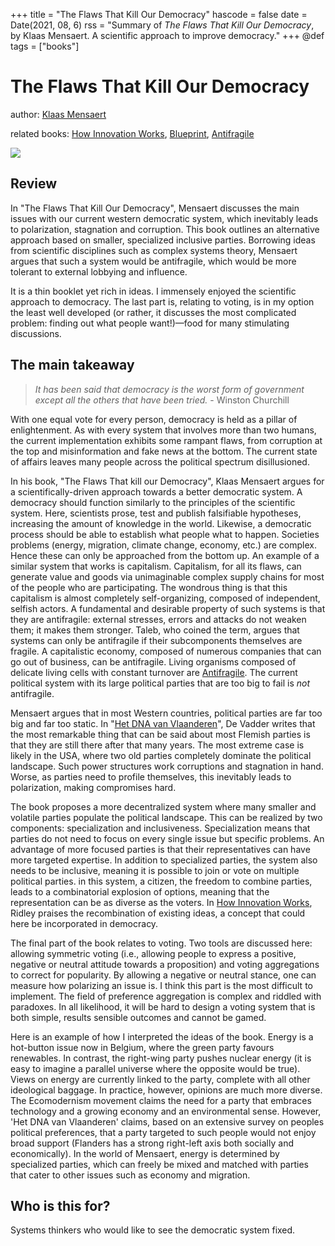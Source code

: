 +++
title = "The Flaws That Kill Our Democracy"
hascode = false
date = Date(2021, 08, 6)
rss = "Summary of *The Flaws That Kill Our Democracy*, by Klaas Mensaert. A scientific approach to improve democracy."
+++
@def tags = ["books"]

# The Flaws That Kill Our Democracy

author: [Klaas Mensaert](https://klaasmensaert.be/)

related books: [How Innovation Works](https://www.goodreads.com/book/show/52219273-how-innovation-works), [Blueprint](https://www.goodreads.com/book/show/40696923-blueprint), [Antifragile](https://www.goodreads.com/book/show/13530973-antifragile?ref=nav_sb_ss_1_11)

![](https://images-na.ssl-images-amazon.com/images/S/compressed.photo.goodreads.com/books/1580025212i/50651145.jpg)

## Review

In "The Flaws That Kill Our Democracy", Mensaert discusses the main issues with our current western democratic system, which inevitably leads to polarization, stagnation and corruption. This book outlines an alternative approach based on smaller, specialized inclusive parties. Borrowing ideas from scientific disciplines such as complex systems theory, Mensaert argues that such a system would be antifragile, which would be more tolerant to external lobbying and influence. 

It is a thin booklet yet rich in ideas. I immensely enjoyed the scientific approach to democracy. The last part is, relating to voting, is in my option the least well developed (or rather, it discusses the most complicated problem: finding out what people want!)—food for many stimulating discussions.

## The main takeaway
> *It has been said that democracy is the worst form of government except all the others that have been tried.* - Winston Churchill

With one equal vote for every person, democracy is held as a pillar of enlightenment. As with every system that involves more than two humans, the current implementation exhibits some rampant flaws, from corruption at the top and misinformation and fake news at the bottom.  The current state of affairs leaves many people across the political spectrum disillusioned.

In his book, "The Flaws That kill our Democracy", Klaas Mensaert argues for a scientifically-driven approach towards a better democratic system. A democracy should function similarly to the principles of the scientific system. Here, scientists prose, test and publish falsifiable hypotheses, increasing the amount of knowledge in the world. Likewise, a democratic process should be able to establish what people what to happen. Societies problems (energy, migration, climate change, economy, etc.) are complex. Hence these can only be approached from the bottom up. An example of a similar system that works is capitalism. Capitalism, for all its flaws, can generate value and goods via unimaginable complex supply chains for most of the people who are participating. The wondrous thing is that this capitalism is almost completely self-organizing, composed of independent, selfish actors. A fundamental and desirable property of such systems is that they are antifragile: external stresses, errors and attacks do not weaken them; it makes them stronger. Taleb, who coined the term, argues that systems can only be antifragile if their subcomponents themselves are fragile. A capitalistic economy, composed of numerous companies that can go out of business, can be antifragile. Living organisms composed of delicate living cells with constant turnover are [Antifragile](https://www.goodreads.com/book/show/13530973-antifragile?ref=nav_sb_ss_1_11). The current political system with its large political parties that are too big to fail is *not* antifragile.  

Mensaert argues that in most Western countries, political parties are far too big and far too static. In "[Het DNA van Vlaanderen](https://www.goodreads.com/book/show/53408081-het-dna-van-vlaanderen-wat-willen-de-vlamingen-cht?ac=1)", De Vadder writes that the most remarkable thing that can be said about most Flemish parties is that they are still there after that many years. The most extreme case is likely in the USA, where two old parties completely dominate the political landscape. Such power structures work corruptions and stagnation in hand. Worse, as parties need to profile themselves, this inevitably leads to polarization, making compromises hard.

The book proposes a more decentralized system where many smaller and volatile parties populate the political landscape. This can be realized by two components: specialization and inclusiveness. Specialization means that parties do not need to focus on every single issue but specific problems. An advantage of more focused parties is that their representatives can have more targeted expertise. In addition to specialized parties, the system also needs to be inclusive, meaning it is possible to join or vote on multiple political parties. in this system, a citizen, the freedom to combine parties, leads to a combinatorial explosion of options, meaning that the representation can be as diverse as the voters. In [How Innovation Works](https://www.goodreads.com/book/show/52219273-how-innovation-works), Ridley praises the recombination of existing ideas, a concept that could here be incorporated in democracy.

The final part of the book relates to voting. Two tools are discussed here: allowing symmetric voting (i.e., allowing people to express a positive, negative or neutral attitude towards a proposition) and voting aggregations to correct for popularity. By allowing a negative or neutral stance, one can measure how polarizing an issue is. I think this part is the most difficult to implement. The field of preference aggregation is complex and riddled with paradoxes. In all likelihood, it will be hard to design a voting system that is both simple, results sensible outcomes and cannot be gamed.

Here is an example of how I interpreted the ideas of the book. Energy is a hot-button issue now in Belgium, where the green party favours renewables. In contrast, the right-wing party pushes nuclear energy (it is easy to imagine a parallel universe where the opposite would be true). Views on energy are currently linked to the party, complete with all other ideological baggage. In practice, however, opinions are much more diverse. The Ecomodernism movement claims the need for a party that embraces technology and a growing economy and an environmental sense. However, 'Het DNA van Vlaanderen' claims, based on an extensive survey on peoples political preferences, that a party targeted to such people would not enjoy broad support (Flanders has a strong right-left axis both socially and economically). In the world of Mensaert, energy is determined by specialized parties, which can freely be mixed and matched with parties that cater to other issues such as economy and migration.

## Who is this for?
Systems thinkers who would like to see the democratic system fixed. 
